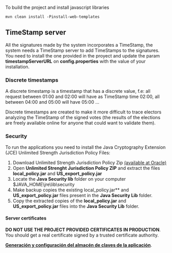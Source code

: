 To build the project and install javascript libraries

    mvn clean install -Pinstall-web-templates


## TimeStamp server

All the signatures made by the system incorporates a TimeStamp, the system 
needs a TimeStamp server to add TimeStamps to the signatures.
You need to install the one provided in the proyect and update the
param **timestampServerURL** on **config.properties** with the value of your
installation.

 
### Discrete timestamps

A discrete timestamp is a timestamp that has a discrete value, f.e:
all request between 01:00 and 02:00 will have as TimeStamp time 02:00, all
between 04:00 and 05:00 will have 05:00 ...

Discrete timestamps are created to make it more difficult to trace 
electors analyzing the TimeStamp of the signed votes (the results of the 
elections are freely available online for anyone that could want to validate them).

### Security
To run the applications you need to install the Java Cryptography Extension (JCE) Unlimited Strength Jurisdiction Policy Files:
    
1. Download  Unlimited Strength Jurisdiction Policy Zip [(available at Oracle)](http://www.oracle.com/technetwork/java/javase/downloads/jce8-download-2133166.html)
2. Open **Unlimited Strenght Jurisdiction Policy ZIP** and extract the files **local_policy.jar** and **US_export_policy.jar**
3. Locate the **Java Security lib** folder on your computer $JAVA_HOME\jre\lib\security
4. Make backup copies the existing local_policy.jar** and **US_export_policy.jar** files present in the **Java Security Lib** folder.
5. Copy the extracted copies of the **local_policy.jar** and **US_export_policy.jar** files into the **Java Security Lib** folder.

#### Server certificates

**DO NOT USE THE PROJECT PROVIDED CERTIFICATES IN PRODUCTION**. You should get a 
real certificate signed by a trusted certificate authority.

[**Generación y configuración del almacén de claves de la aplicación**](https://github.com/votingsystem/votingsystem/wiki/Almacenes-de-claves).

